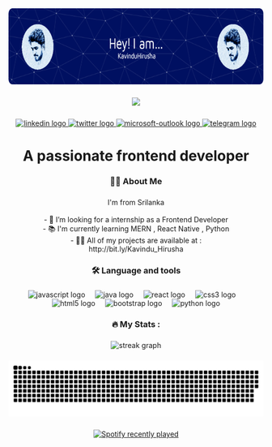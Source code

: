 


<div align="center">
  <img height="150" src="./mygithub-header-image.png"  />
</div>

###

<div align="center">
  <img src="https://profile-counter.glitch.me/K4viyamato/count.svg?"  />
</div>

###

<div align="center">
  <a href="https://www.linkedin.com/in/kavindu-hirusha-5628b1188" target="_blank">
    <img src="https://img.shields.io/static/v1?message=LinkedIn&logo=linkedin&label=&color=0077B5&logoColor=white&labelColor=&style=for-the-badge" height="25" alt="linkedin logo"  />
  </a>
  <a href="https://twitter.com/KavinduHirush" target="_blank">
    <img src="https://img.shields.io/static/v1?message=Twitter&logo=twitter&label=&color=1DA1F2&logoColor=white&labelColor=&style=for-the-badge" height="25" alt="twitter logo"  />
  </a>
  <a href="klazarush@outlook.com" target="_blank">
    <img src="https://img.shields.io/static/v1?message=Outlook&logo=microsoft-outlook&label=&color=0078D4&logoColor=white&labelColor=&style=for-the-badge" height="25" alt="microsoft-outlook logo"  />
  </a>
  <a href="https://t.me/Kavi_yamato" target="_blank">
    <img src="https://img.shields.io/static/v1?message=Telegram&logo=telegram&label=&color=2CA5E0&logoColor=white&labelColor=&style=for-the-badge" height="25" alt="telegram logo"  />
  </a>
</div>

###

<h1 align="center">A passionate frontend developer</h1>

###

<h3 align="center">👩‍💻  About Me</h3>

###

<p align="center">I'm  from Srilanka<br><br>- 🔭 I’m looking for a internship as a Frontend Developer<br>- 📚 I'm currently learning MERN , React Native , Python<br> - 👨‍💻 All of my projects are available at :<br>http://bit.ly/Kavindu_Hirusha</p>

###

<h3 align="center">🛠 Language and tools</h3>

###

<div align="center">
  <img src="https://cdn.jsdelivr.net/gh/devicons/devicon/icons/javascript/javascript-original.svg" height="40" alt="javascript logo"  />
  <img width="12" />
  <img src="https://cdn.jsdelivr.net/gh/devicons/devicon/icons/java/java-original.svg" height="40" alt="java logo"  />
  <img width="12" />
  <img src="https://cdn.jsdelivr.net/gh/devicons/devicon/icons/react/react-original.svg" height="40" alt="react logo"  />
  <img width="12" />
  <img src="https://cdn.jsdelivr.net/gh/devicons/devicon/icons/css3/css3-original.svg" height="40" alt="css3 logo"  />
  <img width="12" />
  <img src="https://cdn.jsdelivr.net/gh/devicons/devicon/icons/html5/html5-original.svg" height="40" alt="html5 logo"  />
  <img width="12" />
  <img src="https://cdn.jsdelivr.net/gh/devicons/devicon/icons/bootstrap/bootstrap-original.svg" height="40" alt="bootstrap logo"  />
  <img width="12" />
  <img src="https://cdn.jsdelivr.net/gh/devicons/devicon/icons/python/python-original.svg" height="40" alt="python logo"  />
</div>

###

<h3 align="center">🔥   My Stats :</h3>

###

<div align="center">
  <img src="https://streak-stats.demolab.com?user=K4viyamato&locale=en&mode=daily&theme=dark&hide_border=false&border_radius=5&order=3" height="220" alt="streak graph"  />
</div>

###
<div  align="center">
<img src="./snake.svg" alt="Snake animation"/>
</div>

###



<div align="center">
  <a href="https://open.spotify.com/user/7zomq80bg8q89y7jerxc3osew">
    <img src="https://spotify-recently-played-readme.vercel.app/api?user=7zomq80bg8q89y7jerxc3osew&unique=true" alt="Spotify recently played"  />
  </a>
</div>

###
